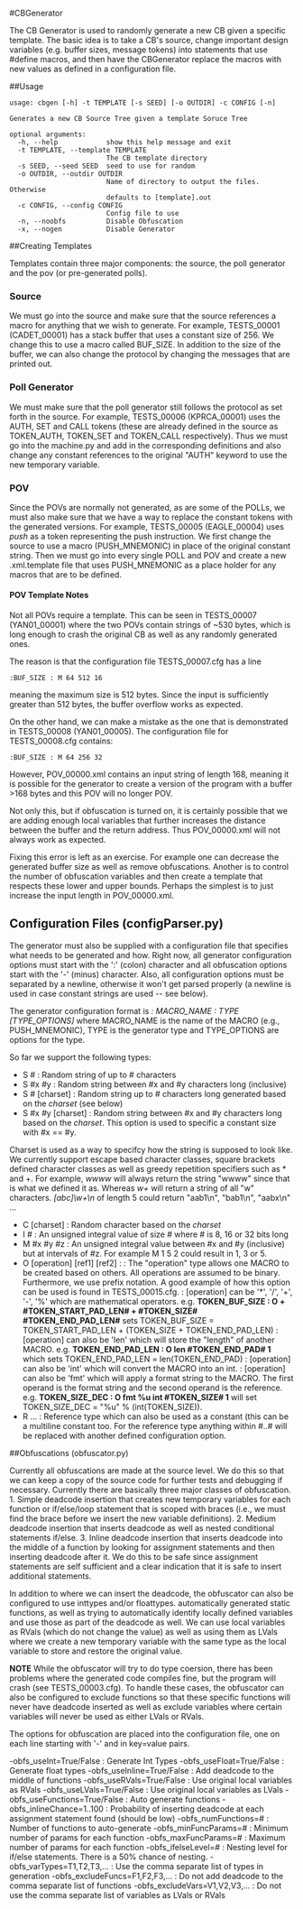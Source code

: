 #CBGenerator

The CB Generator is used to randomly generate a new CB given a specific template. The basic idea is to take a CB's source, change important design variables (e.g. buffer sizes, message tokens) into statements that use #define macros, and then have the CBGenerator replace the macros with new values as defined in a configuration file.

##Usage

	usage: cbgen [-h] -t TEMPLATE [-s SEED] [-o OUTDIR] -c CONFIG [-n]
	
	Generates a new CB Source Tree given a template Soruce Tree
	
	optional arguments:
	  -h, --help            show this help message and exit
	  -t TEMPLATE, --template TEMPLATE
	                        The CB template directory
	  -s SEED, --seed SEED  seed to use for random
	  -o OUTDIR, --outdir OUTDIR
	                        Name of directory to output the files. Otherwise
	                        defaults to [template].out
	  -c CONFIG, --config CONFIG
	                        Config file to use
	  -n, --noobfs          Disable Obfuscation
	  -x, --nogen           Disable Generator
	
	
##Creating Templates

Templates contain three major components: the source, the poll generator and the pov (or pre-generated polls). 

### Source

We must go into the source and make sure that the source references a macro for anything that we wish to generate. For example, TESTS_00001 (CADET_00001) has a stack buffer that uses a constant size of 256. We change this to use a macro called BUF_SIZE. In addition to the size of the buffer, we can also change the protocol by changing the messages that are printed out.

### Poll Generator

We must make sure that the poll generator still follows the protocol as set forth in the source. For example, TESTS_00006 (KPRCA_00001) uses the AUTH, SET and CALL tokens (these are already defined in the source as TOKEN_AUTH, TOKEN_SET and TOKEN_CALL respectively). Thus we must go into the machine.py and add in the corresponding definitions and also change any constant references to the original "AUTH" keyword to use the new temporary variable. 

### POV 

Since the POVs are normally not generated, as are some of the POLLs, we must also make sure that we have a way to replace the constant tokens with the generated versions. For example, TESTS_00005 (EAGLE_00004) uses *push* as a token representing the push instruction. We first change the source to use a macro (PUSH_MNEMONIC) in place of the original constant string. Then we must go into every single POLL and POV and create a new .xml.template file that uses <REPLACEME>PUSH_MNEMONIC</REPLACEME> as a place holder for any macros that are to be defined. 

#### POV Template Notes

Not all POVs require a template. This can be seen in TESTS_00007 (YAN01_00001)  where the two POVs contain strings of ~530 bytes, which is long enough to crash the original CB as well as any randomly generated ones. 

The reason is that the configuration file TESTS_00007.cfg has a line

	:BUF_SIZE : M 64 512 16

meaning the maximum size is 512 bytes. Since the input is sufficiently greater than 512 bytes, the buffer overflow works as expected.

On the other hand, we can make a mistake as the one that is demonstrated in TESTS_00008 (YAN01_00005). The configuration file for TESTS_00008.cfg contains:

	:BUF_SIZE : M 64 256 32

However, POV_00000.xml contains an input string of length 168, meaning it is possible for the generator to create a version of the program with a buffer >168 bytes and this POV will no longer POV. 

Not only this, but if obfuscation is turned on, it is certainly possible that we are adding enough local variables that further increases the distance between the buffer and the return address. Thus POV_00000.xml will not always work as expected. 

Fixing this error is left as an exercise. For example one can decrease the generated buffer size as well as remove obfuscations. Another is to control the number of obfuscation variables and then create a template that respects these lower and upper bounds. Perhaps the simplest is to just increase the input length in POV_00000.xml.

## Configuration Files (configParser.py)

The generator must also be supplied with a configuration file that specifies what needs to be generated and how. Right now, all generator configuration options must start with the ':' (colon) character and all obfuscation options start with the '-' (minus) character. Also, all configuration options must be separated by a newline, otherwise it won't get parsed properly (a newline is used in case constant strings are used -- see below).

The generator configuration format is *: MACRO_NAME : TYPE [TYPE_OPTIONS]* where MACRO_NAME is the name of the MACRO (e.g., PUSH_MNEMONIC), TYPE is the generator type and TYPE_OPTIONS are options for the type.

So far we support the following types:

- S #		: Random string of up to # characters
- S #x #y	: Random string between #x and #y characters long (inclusive)
- S # [charset]	: Random string up to # characters long generated based on the *charset* (see below)
- S #x #y [charset]	: Random string between #x and #y characters long based on the *charset*. This option is used to specific a constant size with #x == #y.

Charset is used as a way to specifcy how the string is supposed to look like. We currently support escape based character classes, square brackets defined character classes as well as greedy repetition specifiers such as * and +. For example, *wwww* will always return the string "wwww" since that is what we defined it as. Whereas *w+* will return a string of all "w" characters. *[abc]\w+\n* of length 5 could return "aab1\n", "bab1\n", "aabx\n" ...

- C [charset]	: Random character based on the *charset*
- I #		: An unsigned integral value of size # where # is 8, 16 or 32 bits long
- M #x #y #z	: An unsigned integral value between #x and #y (inclusive) but at intervals of #z. For example M 1 5 2 could result in 1, 3 or 5.
- O [operation] [ref1] [ref2] :
		: The "operation" type allows one MACRO to be created based on others. All operations are assumed to be binary. Furthermore, we use prefix notation. A good example of how this option can be used is found in TESTS_00015.cfg. 
		: [operation] can be '*', '/', '+', '-', '%' which are mathematical operators. e.g. **TOKEN_BUF_SIZE : O + #TOKEN_START_PAD_LEN# + #TOKEN_SIZE# #TOKEN_END_PAD_LEN#** sets TOKEN_BUF_SIZE = TOKEN_START_PAD_LEN + (TOKEN_SIZE + TOKEN_END_PAD_LEN)
		: [operation] can also be 'len' which will store the "length" of another MACRO. e.g. **TOKEN_END_PAD_LEN : O len #TOKEN_END_PAD# 1** which sets TOKEN_END_PAD_LEN = len(TOKEN_END_PAD)
		: [operation] can also be 'int' which will convert the MACRO into an int.
                : [operation] can also be 'fmt' which will apply a format string to the MACRO. The first operand is the format string and the second operand is the reference. e.g. **TOKEN_SIZE_DEC : O fmt %u int #TOKEN_SIZE# 1** will set TOKEN_SIZE_DEC = "%u" % (int(TOKEN_SIZE)). 
- R ...		: Reference type which can also be used as a constant (this can be a multiline constant too. For the reference type anything within #..# will be replaced with another defined configuration option.

##Obfuscations (obfuscator.py)

Currently all obfuscations are made at the source level. We do this so that we can keep a copy of the source code for further tests and debugging if necessary. Currently there are basically three major classes of obfuscation. 1. Simple deadcode insertion that creates new temporary variables for each function or if/else/loop statement that is scoped with braces (i.e., we must find the brace before we insert the new variable definitions). 2. Medium deadcode insertion that inserts deadcode as well as nested conditional statements if/else. 3. Inline deadcode insertion that inserts deadcode into the middle of a function by looking for assignment statements and then inserting deadcode after it. We do this to be safe since assignment statements are self sufficient and a clear indication that it is safe to insert additional statements. 

In addition to where we can insert the deadcode, the obfuscator can also be configured to use inttypes and/or floattypes. automatically generated static functions, as well as trying to automatically identify locally defined variables and use those as part of the deadcode as well. We can use local variables as RVals (which do not change the value) as well as using them as LVals where we create a new temporary variable with the same type as the local variable to store and restore the original value.

**NOTE** While the obfuscator will try to do type coersion, there has been problems where the generated code compiles fine, but the program will crash (see TESTS_00003.cfg). To handle these cases, the obfuscator can also be configured to exclude functions so that these specific functions will never have deadcode inserted as well as exclude variables where certain variables will never be used as either LVals or RVals.

The options for obfuscation are placed into the configuration file, one on each line starting with '-' and in key=value pairs.

-obfs_useInt=True/False		: Generate Int Types
-obfs_useFloat=True/False	: Generate float types
-obfs_useInline=True/False	: Add deadcode to the middle of functions
-obfs_useRVals=True/False	: Use original local variables as RVals
-obfs_useLVals=True/False	: Use original local variables as LVals
-obfs_useFunctions=True/False	: Auto generate functions
-obfs_inlineChance=1..100	: Probability of inserting deadcode at each assignment statement found (should be low)
-obfs_numFunctions=#		: Number of functions to auto-generate
-obfs_minFuncParams=#		: Minimum number of params for each function
-obfs_maxFuncParams=#		: Maximum number of params for each function
-obfs_ifelseLevel=#		: Nesting level for if/else statements. There is a 50% chance of nesting.
-obfs_varTypes=T1,T2,T3,...	: Use the comma separate list of types in generation
-obfs_excludeFuncs=F1,F2,F3,...	: Do not add deadcode to the comma separate list of functions
-obfs_excludeVars=V1,V2,V3,...	: Do not use the comma separate list of variables as LVals or RVals
